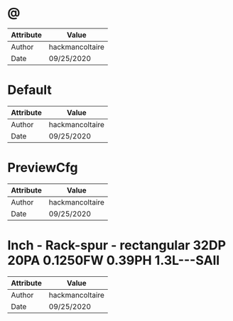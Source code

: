# @
| Attribute | Value |
| ---  | ---     |
| Author | hackmancoltaire |
| Date | 09/25/2020 |
# Default
| Attribute | Value |
| ---  | ---     |
| Author | hackmancoltaire |
| Date | 09/25/2020 |
# PreviewCfg
| Attribute | Value |
| ---  | ---     |
| Author | hackmancoltaire |
| Date | 09/25/2020 |
# Inch - Rack-spur - rectangular 32DP 20PA 0.1250FW 0.39PH 1.3L---SAll
| Attribute | Value |
| ---  | ---     |
| Author | hackmancoltaire |
| Date | 09/25/2020 |
